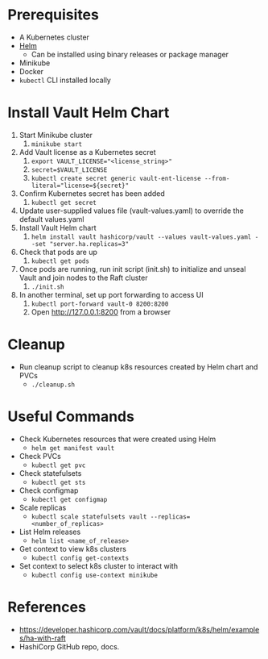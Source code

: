 # Prerequisites 

* A Kubernetes cluster
* [Helm](https://helm.sh/docs/intro/install/)
  * Can be installed using binary releases or package manager
* Minikube
* Docker
* `kubectl` CLI installed locally

# Install Vault Helm Chart

1. Start Minikube cluster
   1. `minikube start`
2. Add Vault license as a Kubernetes secret 
   1. `export VAULT_LICENSE="<license_string>"`
   2. `secret=$VAULT_LICENSE`
   3. `kubectl create secret generic vault-ent-license --from-literal="license=${secret}"`
3. Confirm Kubernetes secret has been added
   1. `kubectl get secret`
4. Update user-supplied values file (vault-values.yaml) to override the default values.yaml
5. Install Vault Helm chart
   1. `helm install vault hashicorp/vault --values vault-values.yaml --set "server.ha.replicas=3"`
6. Check that pods are up
   1. `kubectl get pods`
7. Once pods are running, run init script (init.sh) to initialize and unseal Vault and join nodes to the Raft cluster
   1. `./init.sh`    
8.  In another terminal, set up port forwarding to access UI
    1.  `kubectl port-forward vault-0 8200:8200`
    2.  Open http://127.0.0.1:8200 from a browser

# Cleanup

* Run cleanup script to cleanup k8s resources created by Helm chart and PVCs
  * `./cleanup.sh`

# Useful Commands

* Check Kubernetes resources that were created using Helm
  * `helm get manifest vault`
* Check PVCs
  * `kubectl get pvc`
* Check statefulsets
  * `kubectl get sts`
* Check configmap
  * `kubectl get configmap`
* Scale replicas
  * `kubectl scale statefulsets vault --replicas=<number_of_replicas>`
* List Helm releases
  * `helm list <name_of_release>`
* Get context to view k8s clusters
  * `kubectl config get-contexts`
* Set context to select k8s cluster to interact with
  * `kubectl config use-context minikube`

# References 
* https://developer.hashicorp.com/vault/docs/platform/k8s/helm/examples/ha-with-raft
* HashiCorp GitHub repo, docs.